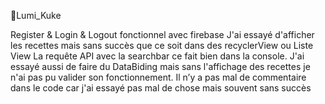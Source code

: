 🥗Lumi_Kuke

Register & Login & Logout fonctionnel avec firebase
J'ai essayé d'afficher les recettes mais sans succès que ce soit dans des recyclerView ou Liste View
La requête API avec la searchbar ce fait bien  dans la console.
J'ai essayé aussi de faire du DataBiding mais sans l'affichage des recettes je n'ai pas pu valider son fonctionnement.
Il n’y a pas mal de commentaire dans le code car j'ai essayé pas mal de chose mais souvent sans succès
